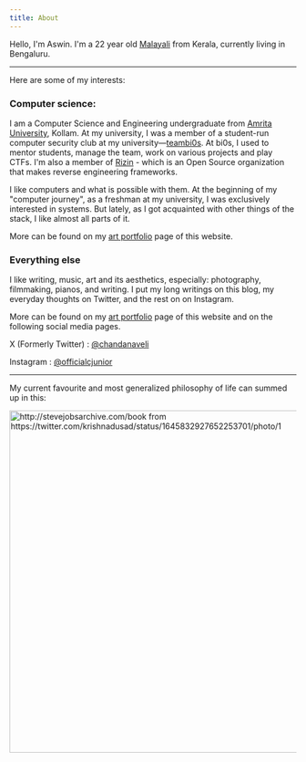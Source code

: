 ```yaml
---
title: About
---
```


Hello, I'm Aswin. I'm a 22 year old [Malayali](https://en.wikipedia.org/wiki/Malayali) from Kerala, currently living in Bengaluru.

---

Here are some of my interests:

### Computer science:

I am a Computer Science and Engineering undergraduate
from [Amrita University](https://amrita.edu), Kollam. At my university, I was a member of a student-run computer
security club at my university—[teambi0s](https://bi0s.in).
At bi0s, I used to mentor students, manage the team, work on various projects and play CTFs. I'm also a
member of [Rizin](https://rizin.re) - which is an Open Source organization that makes reverse engineering frameworks.

I like computers and what is possible with them. At the beginning of my "computer journey", as a freshman at my university, I was exclusively interested in systems. But lately, as I got acquainted
with other things of the stack, I like almost all parts of it.

More can be found on my [art portfolio](/art) page of this website.

### Everything else

I like writing, music, art and its aesthetics, especially: photography, filmmaking, pianos, and writing. I put my long writings on
this blog, my everyday thoughts on Twitter, and the rest on on Instagram.

More can be found on my [art portfolio](/art) page of this website and on the following social media pages.

X (Formerly Twitter) : [@chandanaveli](https://twitter.com/chandanaveli)

Instagram : [@officialcjunior](https://instagram.com/officialcjunior)

---

My current favourite and most generalized philosophy of life can summed up in this:

<img src="https://pbs.twimg.com/media/FtcsUxcaQAE71YG?format=jpg&name=large" alt="http://stevejobsarchive.com/book from https://twitter.com/krishnadusad/status/1645832927652253701/photo/1" width="600"/>

